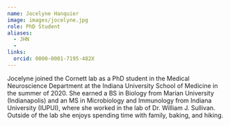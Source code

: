 ```yaml
---
name: Jocelyne Hanquier
image: images/jocelyne.jpg
role: PhD Student
aliases:
  - JHN
  - 
links:
  orcid: 0000-0001-7195-482X
---
```


Jocelyne joined the Cornett lab as a PhD student in the Medical Neuroscience Department at the Indiana University School of Medicine in the summer of 2020. She earned a BS in Biology from Marian University (Indianapolis) and an MS in Microbiology and Immunology from Indiana University (IUPUI), where she worked in the lab of Dr. William J. Sullivan. Outside of the lab she enjoys spending time with family, baking, and hiking. 
